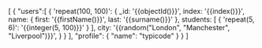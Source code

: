 [
  {
    "users":[
      {
        'repeat(100, 100)': {
            _id: '{{objectId()}}',
            index: '{{index()}}',
            name: {
              first: '{{firstName()}}',
              last: '{{surname()}}'
            },
          	students: [
              {
              	'repeat(5, 6)': '{{integer(5, 100)}}'
              }
            ],
            city: '{{random("London", "Manchester", "Liverpool")}}',
        }
      }
    ],
    "profile": {
        "name": "typicode"
    }
  }
]
